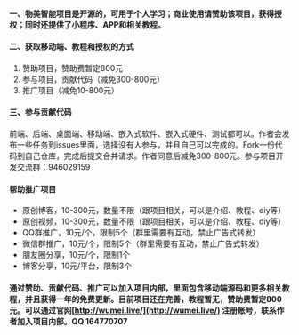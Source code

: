 #### 一、物美智能项目是开源的，可用于个人学习；商业使用请赞助该项目，获得授权；同时还提供了小程序、APP和相关教程。

#### 二、获取移动端、教程和授权的方式
1. 赞助项目，赞助费暂定800元
2. 参与项目，贡献代码（减免300-800元）
3. 推广项目（减免10-800元）


#### 三、参与贡献代码
前端、后端、桌面端、移动端、嵌入式软件、嵌入式硬件、测试都可以。作者会发布一些任务到issues里面，选择没有人参与，并且自己可以完成的。Fork一份代码到自己仓库，完成后提交合并请求。作者同意后减免300-800元。参与项目开发交流群：946029159

#### 帮助推广项目
* 原创博客，10-300元，数量不限（跟项目相关，可以是介绍、教程、diy等）
* 原创视频，10-300元，数量不限（跟项目相关，可以是介绍、教程、diy等）
* QQ群推广，10元/个，限制5个（群里需要有互动，禁止广告式转发）
* 微信群推广，10元/个，限制5个（群里需要有互动，禁止广告式转发）
* 朋友圈分享，10元/个，限制1个
* 博客分享，10元/平台，限制3个

#### 通过赞助、贡献代码、推广可以加入项目内部，里面包含移动端源码和更多相关教程，并且获得一年的免费更新。目前项目还在完善，教程暂无，赞助费暂定800元。可以通过官网[http://wumei.live/](http://wumei.live/) 注册账号，联系作者加入项目内部。QQ 164770707

<br /><br />